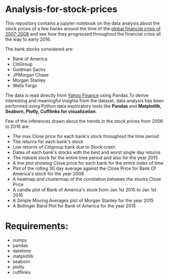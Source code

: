 # Analysis-for-stock-prices

This repository contains a jupyter notebook on the data analysis about the stock prices of a few banks around the time of the [global financial crisis of 2007-2008](https://en.wikipedia.org/wiki/Financial_crisis_of_2007%E2%80%9308) and see how they progressed throughout the financial crisis all the way to early 2016.

The bank stocks considered are:
- Bank of America
- CitiGroup
- Goldman Sachs
- JPMorgan Chase
- Morgan Stanley
- Wells Fargo

The data is read directly from [Yahoo Finance](https://in.finance.yahoo.com/) using Pandas.To derive interesting and meaningful insights from the dataset, data analysis has been performed using Python data exploratory tools like **Pandas** and **Matplotlib, Seaborn, Plotly, Cufflinks for visualization**.

Few of the inferences drawn about the trends in the stock prices from 2006 to 2016 are:

- The max Close price for each bank's stock throughout the time period
- The returns for each bank's stock
- Low returns of Citigroup bank due to Stock crash
- Dates of each bank's stocks with the best and worst single day returns
- The riskiest stock for the entire time period and also for the year 2015
- A line plot showing Close price for each bank for the entire index of time
- Plot of the rolling 30 day average against the Close Price for Bank Of America's stock for the year 2008
- A heatmap and clustermap of the correlation between the stocks Close Price
- A candle plot of Bank of America's stock from Jan 1st 2015 to Jan 1st 2016
- A Simple Moving Averages plot of Morgan Stanley for the year 2015
- A Bollinger Band Plot for Bank of America for the year 2015

# Requirements:
- numpy
- pandas
- datetime
- matplotlib
- seaborn
- plotly
- cufflinks
